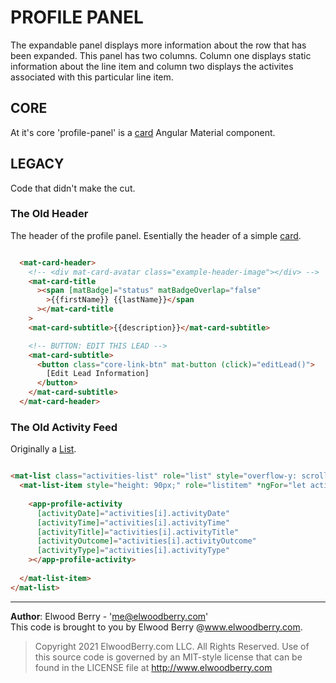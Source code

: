 # PROFILE PANEL  
The expandable panel displays more information about the row that has been expanded. This panel has two columns. Column one displays static information about the line item and column two displays the activites associated with this particular line item.

## CORE 
At it's core 'profile-panel' is a [card](https://material.angular.io/components/card/overview) Angular Material component.


## LEGACY
Code that didn't make the cut.  

### The Old Header  
The header of the profile panel. Esentially the header of a simple [card](https://material.angular.io/components/card/overview).  
```html  

  <mat-card-header>
    <!-- <div mat-card-avatar class="example-header-image"></div> -->
    <mat-card-title
      ><span [matBadge]="status" matBadgeOverlap="false"
        >{{firstName}} {{lastName}}</span
      ></mat-card-title
    >
    <mat-card-subtitle>{{description}}</mat-card-subtitle>

    <!-- BUTTON: EDIT THIS LEAD -->
    <mat-card-subtitle>
      <button class="core-link-btn" mat-button (click)="editLead()">
        [Edit Lead Information]
      </button>
    </mat-card-subtitle>
  </mat-card-header>

```  

### The Old Activity Feed  
Originally a [List](https://material.angular.io/components/list/overview).
```html  

<mat-list class="activities-list" role="list" style="overflow-y: scroll; height: 300px;">
  <mat-list-item style="height: 90px;" role="listitem" *ngFor="let activity of activities;  let i = index">
    
    <app-profile-activity
      [activityDate]="activities[i].activityDate"
      [activityTime]="activities[i].activityTime"
      [activityTitle]="activities[i].activityTitle"
      [activityOutcome]="activities[i].activityOutcome"
      [activityType]="activities[i].activityType"
    ></app-profile-activity>
  
  </mat-list-item>
</mat-list>

```  

--- 
**Author**: Elwood Berry - 'me@elwoodberry.com'  
This code is brought to you by Elwood Berry @www.elwoodberry.com.  
> Copyright 2021 ElwoodBerry.com LLC. All Rights Reserved. Use of this source code is governed by an MIT-style license that can be found in the LICENSE file at http://www.elwoodberry.com 